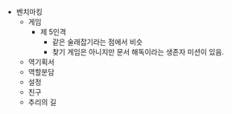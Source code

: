 * 벤치마킹
  * 게임
    * 제 5인격
      * 같은 술래잡기라는 점에서 비슷
      * 찾기 게임은 아니지만 문서 해독이라는 생존자 미션이 있음.
  * 역기획서
  * 역할분담
   * 설정
   * 친구
   * 추리의 길
